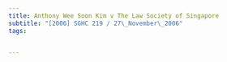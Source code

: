 ```yaml
---
title: Anthony Wee Soon Kim v The Law Society of Singapore 
subtitle: "[2006] SGHC 219 / 27\_November\_2006"
tags:


---
```


